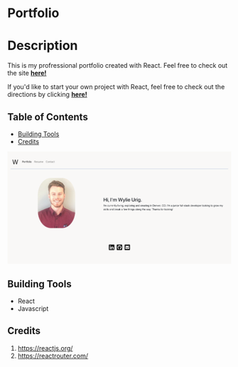 # Portfolio

# Description

This is my profressional portfolio created with React. Feel free to check out the site **[here!](https://wylie-u.github.io/React-Portfolio/)**


If you'd like to start your own project with React, feel free to check out the directions by clicking **[here!](https://reactjs.org/docs/create-a-new-react-app.html)**

## Table of Contents

 * [Building Tools](#Building-Tools)
 * [Credits](#Credits)



![Site Photo](/src/images/React-Port.png)




## Building Tools 

 * React
 * Javascript 
 

## Credits
1. https://reactjs.org/
2. https://reactrouter.com/










